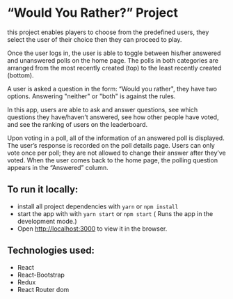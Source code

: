 # “Would You Rather?” Project

this project enables players to choose from the predefined users, they select the user of their choice then they can proceed to play.

Once the user logs in, the user is able to toggle between his/her answered and unanswered polls on the home page. The polls in both categories are arranged from the most recently created (top) to the least recently created (bottom).

A user is asked a question in the form: “Would you rather", they have two options. Answering "neither" or "both" is against the rules.

In this app, users are able to ask and answer questions, see which questions they have/haven’t answered, see how other people have voted, and see the ranking of users on the leaderboard.

Upon voting in a poll, all of the information of an answered poll is displayed. The user’s response is recorded on the poll details page. Users can only vote once per poll; they are not allowed to change their answer after they’ve voted. When the user comes back to the home page, the polling question appears in the “Answered” column.


## To run it locally:

-   install all project dependencies with `yarn` or `npm install`
-   start the app with with `yarn start` or `npm start`
    ( Runs the app in the development mode.)<br>
-   Open [http://localhost:3000](http://localhost:3000) to view it in the browser.

## Technologies used:

-   React
-   React-Bootstrap
-   Redux
-   React Router dom

